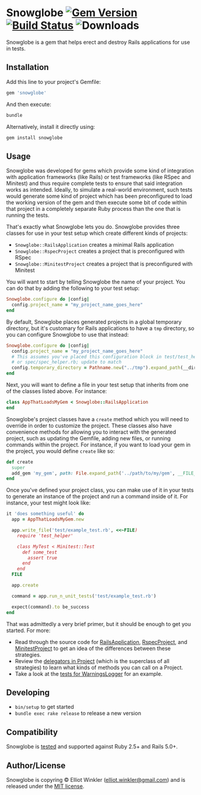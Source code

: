 # Snowglobe [![Gem Version][version-badge]][rubygems] [![Build Status][travis-badge]][travis] ![Downloads][downloads-badge]

[version-badge]: https://img.shields.io/gem/v/snowglobe.svg
[rubygems]: https://rubygems.org/gems/shoulda-matchers
[travis-badge]: https://img.shields.io/travis/mcmire/snowglobe/master.svg
[travis]: https://travis-ci.org/mcmire/snowglobe
[downloads-badge]: https://img.shields.io/gem/dtv/snowglobe.svg

Snowglobe is a gem
that helps erect and destroy Rails applications for use in tests.

## Installation

Add this line to your project's Gemfile:

``` ruby
gem 'snowglobe'
```

And then execute:

``` bash
bundle
```

Alternatively, install it directly using:

``` bash
gem install snowglobe
```

## Usage

Snowglobe was developed for gems
which provide some kind of integration with application frameworks (like Rails)
or test frameworks (like RSpec and Minitest)
and thus require complete tests to ensure that said integration works as intended.
Ideally,
to simulate a real-world environment,
such tests would generate some kind of project which has been preconfigured to load the working version of the gem
and then execute some bit of code within that project
in a completely separate Ruby process than the one that is running the tests.

That's exactly what Snowglobe lets you do.
Snowglobe provides three classes for use in your test setup
which create different kinds of projects:

* `Snowglobe::RailsApplication` creates a minimal Rails application
* `Snowglobe::RspecProject` creates a project that is preconfigured with RSpec
* `Snowglobe::MinitestProject` creates a project that is preconfigured with Minitest

You will want to start by telling Snowglobe the name of your project.
You can do that by adding the following to your test setup:

``` ruby
Snowglobe.configure do |config|
  config.project_name = "my_project_name_goes_here"
end
```

By default, Snowglobe places generated projects in a global temporary directory,
but it's customary for Rails applications to have a `tmp` directory,
so you can configure Snowglobe to use that instead:

``` ruby
Snowglobe.configure do |config|
  config.project_name = "my_project_name_goes_here"
  # This assumes you've placed this configuration block in test/test_helper.rb
  # or spec/spec_helper.rb; update to match
  config.temporary_directory = Pathname.new("../tmp").expand_path(__dir__)
end
```

Next, you will want to define a file in your test setup
that inherits from one of the classes listed above.
For instance:

``` ruby
class AppThatLoadsMyGem < Snowglobe::RailsApplication
end
```

Snowglobe's project classes have a `create` method
which you will need to override in order to customize the project.
These classes also have convenience methods for allowing you to interact with the generated project,
such as updating the Gemfile, adding new files, or running commands within the project.
For instance, if you want to load your gem in the project,
you would define `create` like so:

``` ruby
def create
  super
  add_gem 'my_gem', path: File.expand_path('../path/to/my/gem', __FILE__)
end
```

Once you've defined your project class,
you can make use of it in your tests
to generate an instance of the project
and run a command inside of it.
For instance,
your test might look like:

``` ruby
it 'does something useful' do
  app = AppThatLoadsMyGem.new

  app.write_file('test/example_test.rb', <<~FILE)
    require 'test_helper'

    class MyTest < Minitest::Test
      def some_test
        assert true
      end
    end
  FILE

  app.create

  command = app.run_n_unit_tests('test/example_test.rb')

  expect(command).to be_success
end
```

That was admittedly a very brief primer,
but it should be enough to get you started.
For more:

* Read through the source code for [RailsApplication],
  [RspecProject],
  and [MinitestProject]
  to get an idea of the differences between these strategies.
* Review the [delegators in Project]
  (which is the superclass of all strategies)
  to learn what kinds of methods you can call on a Project.
* Take a look at the [tests for WarningsLogger] for an example.

[RailsApplication]: https://github.com/mcmire/snowglobe/blob/update-readme/lib/snowglobe/rails_application.rb
[RspecProject]: https://github.com/mcmire/snowglobe/blob/update-readme/lib/snowglobe/rspec_project.rb
[MinitestProject]: https://github.com/mcmire/snowglobe/blob/update-readme/lib/snowglobe/minitest_project.rb
[delegators in project]: https://github.com/mcmire/snowglobe/blob/update-readme/lib/snowglobe/project.rb#L16
[tests for WarningsLogger]: https://github.com/mcmire/warnings_logger/blob/master/spec/unit/warnings_logger_spec.rb

## Developing

* `bin/setup` to get started
* `bundle exec rake release` to release a new version

## Compatibility

Snowglobe is [tested][travis] and supported against Ruby 2.5+ and Rails 5.0+.

## Author/License

Snowglobe is copyring © Elliot Winkler (<elliot.winkler@gmail.com>)
and is released under the [MIT license](LICENSE).

